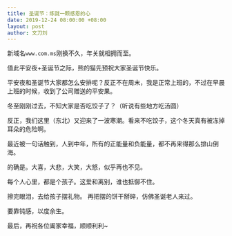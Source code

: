 ```yaml
---
title: 圣诞节：练就一颗感恩的心
date: 2019-12-24 08:00:00 +08:00
layout: post
author: 文刀刘
---
```


新域名`www.com.ms`刚换不久，年关就相拥而至。

值此平安夜+圣诞节之际，熊的猫先预祝大家圣诞节快乐。

平安夜和圣诞节大家都怎么安排呢？反正不在周末，我是正常上班的，不过在早晨上班的时候，收到了公司赠送的平安果。

冬至刚刚过去，不知大家是否吃饺子了？（听说有些地方吃汤圆）

反正，我们这里（东北）又迎来了一波寒潮。看来不吃饺子，这个冬天真有被冻掉耳朵的危险啊。

最近被一句话触到，人到中年，所有的正能量和负能量，都不再来得那么排山倒海。
 
的确是。大喜，大悲，大笑，大怒，似乎再也不见。
 
每个人心里，都是个孩子。这爱和离别，谁也抵御不住。
 
擦完眼泪，去给孩子摆礼物。 再把摆的饼干掰碎，仿佛圣诞老人来过。
 
要靠钝感，以度余生。

最后，再祝各位阖家幸福，顺顺利利~